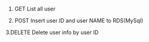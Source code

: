 1. GET
List all user

2. POST
Insert user ID and user NAME to RDS(MySql)

3.DELETE
Delete user info by user ID
